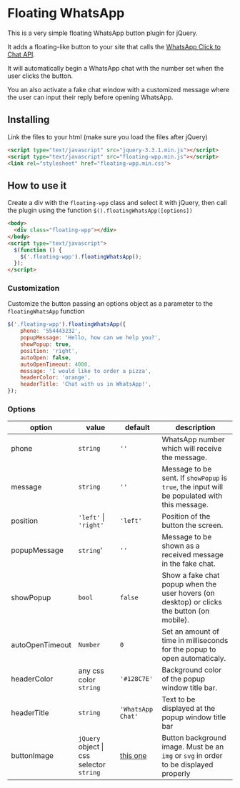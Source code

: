 # Floating WhatsApp

This is a very simple floating WhatsApp button plugin for jQuery.

It adds a floating-like button to your site that calls the [WhatsApp Click to Chat API](https://faq.whatsapp.com/en/26000030/).

It will automatically begin a WhatsApp chat with the number set when the user clicks the button.

You an also activate a fake chat window with a customized message where the user can input their reply before opening WhatsApp.

## Installing

Link the files to your html (make sure you load the files after jQuery)

```html
<script type="text/javascript" src="jquery-3.3.1.min.js"></script>
<script type="text/javascript" src="floating-wpp.min.js"></script>
<link rel="stylesheet" href="floating-wpp.min.css">
```

## How to use it

Create a div with the `floating-wpp` class and select it with jQuery, then call the plugin using the function `$().floatingWhatsApp([options])`

```html
<body>
  <div class="floating-wpp"></div>
</body>
<script type="text/javascript">
  $(function () {
    $('.floating-wpp').floatingWhatsApp();
  });
</script>
```

### Customization

Customize the button passing an options object as a parameter to the `floatingWhatsApp` function

```js
$('.floating-wpp').floatingWhatsApp({
    phone: '554443232',
    popupMessage: 'Hello, how can we help you?',
    showPopup: true,
    position: 'right',
    autoOpen: false,
    autoOpenTimeout: 4000,
    message: 'I would like to order a pizza',
    headerColor: 'orange',
    headerTitle: 'Chat with us in WhatsApp!',
});
```

### Options

| option              | value                                         | default                  | description |
|---------------------|-----------------------------------------------|--------------------------|-------------|
| phone               | `string`                                      | `''`                     | WhatsApp number which will receive the message.
| message             | `string`                                      | `''`                     | Message to be sent. If `showPopup` is `true`, the input will be populated with this message.
| position            | `'left'` &#124; `'right'`                     | `'left'`                 | Position of the button the screen.
| popupMessage        | `string`'                                     | `''`                     | Message to be shown as a received message in the fake chat.
| showPopup           | `bool`                                        | `false`                  | Show a fake chat popup when the user hovers (on desktop) or clicks the button (on mobile).
| autoOpenTimeout     | `Number`                                      | `0`                      | Set an amount of time in milliseconds for the popup to open automaticaly.
| headerColor         | any css color `string`                        | `'#128C7E'`              | Background color of the popup window title bar.
| headerTitle         | `string`                                      | `'WhatsApp Chat'`        | Text to be displayed at the popup window title bar
| buttonImage         | `jQuery` object &#124; css selector `string`  | [this one](whatsapp.svg) | Button background image. Must be an `img` or `svg` in order to be displayed properly